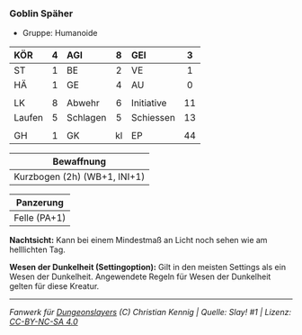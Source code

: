 ### Goblin Späher

- Gruppe: Humanoide

| KÖR    |  4  | AGI      |  8  | GEI        |  3  |
| :----- | :-: | :------- | :-: | :--------- | :-: |
| ST     |  1  | BE       |  2  | VE         |  1  |
| HÄ     |  1  | GE       |  4  | AU         |  0  |
|        |     |          |     |            |     |
| LK     |  8  | Abwehr   |  6  | Initiative | 11  |
| Laufen |  5  | Schlagen |  5  | Schiessen  | 13  |
|        |     |          |     |            |     |
| GH     |  1  | GK       | kl  | EP         | 44  |

|          Bewaffnung          |
| :--------------------------: |
| Kurzbogen (2h) (WB+1, INI+1) |

|  Panzerung   |
| :----------: |
| Felle (PA+1) |

**Nachtsicht:** Kann bei einem Mindestmaß an Licht noch sehen wie am helllichten Tag.

**Wesen der Dunkelheit (Settingoption):** Gilt in den meisten Settings als ein Wesen der Dunkelheit. Angewendete Regeln für Wesen der Dunkelheit gelten für diese Kreatur.

---

_Fanwerk für [Dungeonslayers](https://www.dungeonslayers.net/) (C) Christian Kennig | Quelle: Slay! #1 | Lizenz: [CC-BY-NC-SA 4.0](https://creativecommons.org/licenses/by-nc-sa/4.0/deed.de)_
